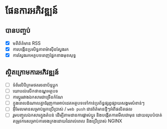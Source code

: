 # ផែនការអភិវឌ្ឍន៍

## បានបញ្ចប់

- [x] មតិព័ត៌មាន RSS
- [x] ការបង្កើនប្រសិទ្ធភាពម៉ាស៊ីនស្វែងរក
- [x] ការស្វែងរកអត្ថបទពេញផ្នែកខាងមុខសុទ្ធ

## ស្ថិតក្រោមការអភិវឌ្ឍន៍

- [ ] ទំព័រលិបិក្រមថតរចនាប័ទ្មប្លុក
- [ ] យោបល់លើកថាខណ្ឌអត្ថបទ
- [ ] ការប្តូររវាងឯកសារជាច្រើនកំណែ
- [ ] ក្នុងពេលដំណាលគ្នាជំរុញការអាប់ដេតអត្ថបទទៅកាន់ប្រព័ន្ធផ្សព្វផ្សាយសង្គមសំខាន់ៗ
- [ ] អ៊ីមែលមានសម្រាប់អ្នកប្រើប្រាស់ / `web push` ជាវព័ត៌មានថ្មីៗអំពីផលិតផល
- [ ] រួមបញ្ចូលឯកសារក្នុងតំបន់ ដើម្បីតាមដានការផ្លាស់ប្តូរ និងបង្កើតការមើលជាមុន ដោយលុបបំបាត់តម្រូវការសម្រាប់ការចងក្រងដោយដៃរាល់ពេល និងប្រើប្រាស់ NGINX
